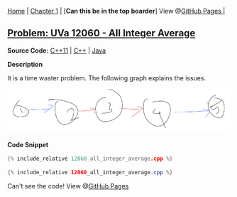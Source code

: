 [Home](../../../index.md) \|
[Chapter 1](../../../parts/chapter1.md) \| [**Can this be in the top boarder**]
View @[GitHub Pages ](https://klmahmood.github.io/hello-world/src/chapter1/chapter2/12060.html)\|
## [Problem: UVa 12060 - All Integer Average](http://uva.onlinejudge.org/external/120/12060.pdf)


**Source Code:** [C++11](12060_all_integer_average.cpp) \| [C++](12060_all_integer_average.cpp) \| [Java](12060_all_integer_average.cpp)


<!--
<a href="12060_all_integer_average.cpp" <download="">Download</a>
-->

**Description**

It is a time waster problem. The following graph explains the issues.

![The Graph](12060.png)

**Code Snippet**
```cpp
{% include_relative 12060_all_integer_average.cpp %}
```

```Java
{% include_relative 12060_all_integer_average.cpp %}
```
Can't see the code! View @[GitHub Pages](https://klmahmood.github.io/hello-world/src/chapter1/chapter2/12060.html)
<!--
Notes for Me:
Formatted.
Cross-platform
Tested.
-->
